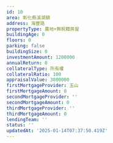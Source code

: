 ```yaml
---
id: 10
area: 彰化縣溪湖鎮
address: 海豐路
propertyType: 農地+無稅籍房屋
buildingAge: 0
floors: 0
parking: false
buildingSize: 0
investmentAmount: 1200000
annualReturn: 0
collateralType: 所有權
collateralRatio: 100
appraisalValue: 3800000
firstMortgageProvider: 玉山
firstMortgageAmount: 0
secondMortgageProvider: ''
secondMortgageAmount: 0
thirdMortgageProvider: ''
thirdMortgageAmount: 0
lendingTeam: ''
status: ''
updatedAt: '2025-01-14T07:37:50.419Z'
---
```


